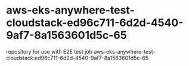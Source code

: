 # aws-eks-anywhere-test-cloudstack-ed96c711-6d2d-4540-9af7-8a1563601d5c-65
repository for use with E2E test job aws-eks-anywhere-test-cloudstack:ed96c711-6d2d-4540-9af7-8a1563601d5c-65

